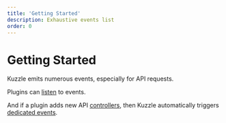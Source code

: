 ```yaml
---
title: 'Getting Started'
description: Exhaustive events list
order: 0
---
```


# Getting Started

Kuzzle emits numerous events, especially for API requests.

Plugins can [listen](/core/1/plugins/essentials/) to events.

And if a plugin adds new API [controllers](/core/1/plugins/controllers), then Kuzzle automatically triggers [dedicated events](/core/1/plugins/events/plugin-events).
